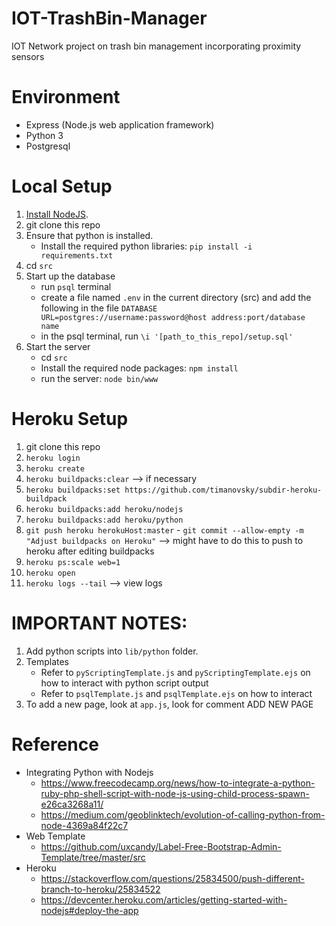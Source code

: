 # IOT-TrashBin-Manager
IOT Network project on trash bin management incorporating proximity sensors

# Environment
- Express (Node.js web application framework)
- Python 3
- Postgresql 

# Local Setup
1. [Install NodeJS](https://nodejs.org/en/).
2. git clone this repo
3. Ensure that python is installed.
	- Install the required python libraries: `pip install -i requirements.txt` 
4. cd `src`
4. Start up the database
	- run `psql` terminal
	- create a file named `.env` in the current directory (src) and add the following in the file
		`DATABASE URL=postgres://username:password@host address:port/database name`
	- in the psql terminal, run `\i '[path_to_this_repo]/setup.sql'`
5. Start the server
	- cd `src`
	- Install the required node packages: `npm install`
	- run the server: `node bin/www`

# Heroku Setup
1. git clone this repo
2. `heroku login`
3. `heroku create`
4. `heroku buildpacks:clear` --> if necessary
4. `heroku buildpacks:set https://github.com/timanovsky/subdir-heroku-buildpack`
4. `heroku buildpacks:add heroku/nodejs`
5. `heroku buildpacks:add heroku/python`
6. `git push heroku herokuHost:master`
		- `git commit --allow-empty -m "Adjust buildpacks on Heroku"` --> might have to do this to push to heroku after editing buildpacks
7. `heroku ps:scale web=1`
9. `heroku open`
0. `heroku logs --tail` --> view logs

# IMPORTANT NOTES:
1. Add python scripts into `lib/python` folder. 
2. Templates
	- Refer to `pyScriptingTemplate.js` and `pyScriptingTemplate.ejs` on how to interact with python script output
	- Refer to `psqlTemplate.js` and `psqlTemplate.ejs` on how to interact 
3. To add a new page, look at `app.js`, look for comment ADD NEW PAGE

# Reference
- Integrating Python with Nodejs
	- https://www.freecodecamp.org/news/how-to-integrate-a-python-ruby-php-shell-script-with-node-js-using-child-process-spawn-e26ca3268a11/
	- https://medium.com/geoblinktech/evolution-of-calling-python-from-node-4369a84f22c7
- Web Template
	- https://github.com/uxcandy/Label-Free-Bootstrap-Admin-Template/tree/master/src
- Heroku
	- https://stackoverflow.com/questions/25834500/push-different-branch-to-heroku/25834522
	- https://devcenter.heroku.com/articles/getting-started-with-nodejs#deploy-the-app